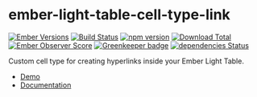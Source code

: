 # ember-light-table-cell-type-link

[![Ember Versions](https://img.shields.io/badge/Ember.js%20Versions-%5E2.12%20and%20%5E3.0-brightgreen.svg)](https://travis-ci.org/alt3/ember-light-table-cell-type-link)
[![Build Status](https://travis-ci.org/alt3/ember-light-table-cell-type-link.svg)](https://travis-ci.org/alt3/ember-light-table-cell-type-link)
[![npm version](https://badge.fury.io/js/ember-light-table-cell-type-link.svg)](http://badge.fury.io/js/ember-light-table-cell-type-link)
[![Download Total](https://img.shields.io/npm/dt/ember-light-table-cell-type-link.svg)](http://badge.fury.io/js/ember-light-table-cell-type-link)
[![Ember Observer Score](https://emberobserver.com/badges/ember-light-table-cell-type-link.svg)](https://emberobserver.com/addons/ember-light-table-cell-type-link)
[![Greenkeeper badge](https://badges.greenkeeper.io/alt3/ember-light-table-cell-type-link.svg)](https://greenkeeper.io/)
[![dependencies Status](https://david-dm.org/alt3/ember-light-table-cell-type-link/status.svg)](https://david-dm.org/alt3/ember-light-table-cell-type-link)

Custom cell type for creating hyperlinks inside your Ember Light Table.

- [Demo](https://github.io/alt3/ember-light-table-cell-type-link)
- [Documentation](https://github.io/alt3/ember-light-table-cell-type-link/docs)
